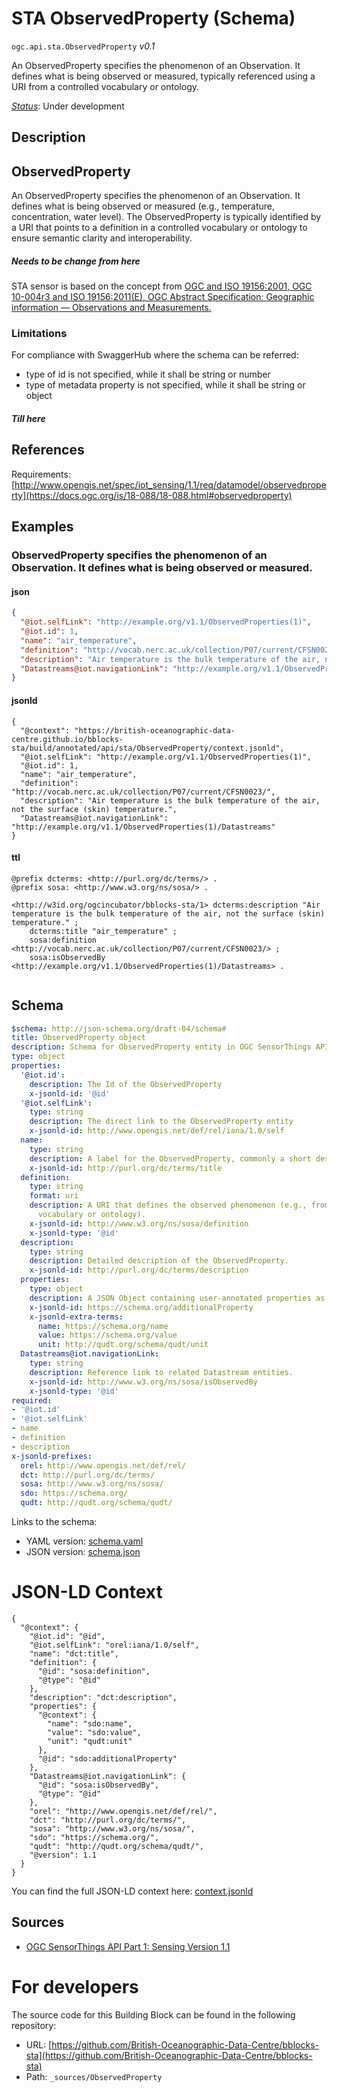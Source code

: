 
# STA ObservedProperty (Schema)

`ogc.api.sta.ObservedProperty` *v0.1*

An ObservedProperty specifies the phenomenon of an Observation. It defines what is being observed or measured, typically referenced using a URI from a controlled vocabulary or ontology.

[*Status*](http://www.opengis.net/def/status): Under development

## Description

## ObservedProperty

An ObservedProperty specifies the phenomenon of an Observation. It defines what is being observed or measured (e.g., temperature, concentration, water level). The ObservedProperty is typically identified by a URI that points to a definition in a controlled vocabulary or ontology to ensure semantic clarity and interoperability.

##### Needs to be change from here
STA sensor is based on the concept from [OGC and ISO 19156:2001, OGC 10-004r3 and ISO 19156:2011(E), OGC Abstract Specification: Geographic information — Observations and Measurements.](http://portal.opengeospatial.org/files/?artifact_id=41579)

### Limitations
For compliance with SwaggerHub where the schema can be referred:
- type of id is not specified, while it shall be string or number
- type of metadata property is not specified, while it shall be string or object

##### Till here


## References

Requirements: [http://www.opengis.net/spec/iot_sensing/1.1/req/datamodel/observedproperty](https://docs.ogc.org/is/18-088/18-088.html#observedproperty)

## Examples

### ObservedProperty specifies the phenomenon of an Observation. It defines what is being observed or measured.
#### json
```json
{
  "@iot.selfLink": "http://example.org/v1.1/ObservedProperties(1)",
  "@iot.id": 1,
  "name": "air_temperature",
  "definition": "http://vocab.nerc.ac.uk/collection/P07/current/CFSN0023/",
  "description": "Air temperature is the bulk temperature of the air, not the surface (skin) temperature.",
  "Datastreams@iot.navigationLink": "http://example.org/v1.1/ObservedProperties(1)/Datastreams"
}

```

#### jsonld
```jsonld
{
  "@context": "https://british-oceanographic-data-centre.github.io/bblocks-sta/build/annotated/api/sta/ObservedProperty/context.jsonld",
  "@iot.selfLink": "http://example.org/v1.1/ObservedProperties(1)",
  "@iot.id": 1,
  "name": "air_temperature",
  "definition": "http://vocab.nerc.ac.uk/collection/P07/current/CFSN0023/",
  "description": "Air temperature is the bulk temperature of the air, not the surface (skin) temperature.",
  "Datastreams@iot.navigationLink": "http://example.org/v1.1/ObservedProperties(1)/Datastreams"
}
```

#### ttl
```ttl
@prefix dcterms: <http://purl.org/dc/terms/> .
@prefix sosa: <http://www.w3.org/ns/sosa/> .

<http://w3id.org/ogcincubator/bblocks-sta/1> dcterms:description "Air temperature is the bulk temperature of the air, not the surface (skin) temperature." ;
    dcterms:title "air_temperature" ;
    sosa:definition <http://vocab.nerc.ac.uk/collection/P07/current/CFSN0023/> ;
    sosa:isObservedBy <http://example.org/v1.1/ObservedProperties(1)/Datastreams> .


```

## Schema

```yaml
$schema: http://json-schema.org/draft-04/schema#
title: ObservedProperty object
description: Schema for ObservedProperty entity in OGC SensorThings API 1.3
type: object
properties:
  '@iot.id':
    description: The Id of the ObservedProperty
    x-jsonld-id: '@id'
  '@iot.selfLink':
    type: string
    description: The direct link to the ObservedProperty entity
    x-jsonld-id: http://www.opengis.net/def/rel/iana/1.0/self
  name:
    type: string
    description: A label for the ObservedProperty, commonly a short descriptive name.
    x-jsonld-id: http://purl.org/dc/terms/title
  definition:
    type: string
    format: uri
    description: A URI that defines the observed phenomenon (e.g., from a controlled
      vocabulary or ontology).
    x-jsonld-id: http://www.w3.org/ns/sosa/definition
    x-jsonld-type: '@id'
  description:
    type: string
    description: Detailed description of the ObservedProperty.
    x-jsonld-id: http://purl.org/dc/terms/description
  properties:
    type: object
    description: A JSON Object containing user-annotated properties as key-value pairs.
    x-jsonld-id: https://schema.org/additionalProperty
    x-jsonld-extra-terms:
      name: https://schema.org/name
      value: https://schema.org/value
      unit: http://qudt.org/schema/qudt/unit
  Datastreams@iot.navigationLink:
    type: string
    description: Reference link to related Datastream entities.
    x-jsonld-id: http://www.w3.org/ns/sosa/isObservedBy
    x-jsonld-type: '@id'
required:
- '@iot.id'
- '@iot.selfLink'
- name
- definition
- description
x-jsonld-prefixes:
  orel: http://www.opengis.net/def/rel/
  dct: http://purl.org/dc/terms/
  sosa: http://www.w3.org/ns/sosa/
  sdo: https://schema.org/
  qudt: http://qudt.org/schema/qudt/

```

Links to the schema:

* YAML version: [schema.yaml](https://british-oceanographic-data-centre.github.io/bblocks-sta/build/annotated/api/sta/ObservedProperty/schema.json)
* JSON version: [schema.json](https://british-oceanographic-data-centre.github.io/bblocks-sta/build/annotated/api/sta/ObservedProperty/schema.yaml)


# JSON-LD Context

```jsonld
{
  "@context": {
    "@iot.id": "@id",
    "@iot.selfLink": "orel:iana/1.0/self",
    "name": "dct:title",
    "definition": {
      "@id": "sosa:definition",
      "@type": "@id"
    },
    "description": "dct:description",
    "properties": {
      "@context": {
        "name": "sdo:name",
        "value": "sdo:value",
        "unit": "qudt:unit"
      },
      "@id": "sdo:additionalProperty"
    },
    "Datastreams@iot.navigationLink": {
      "@id": "sosa:isObservedBy",
      "@type": "@id"
    },
    "orel": "http://www.opengis.net/def/rel/",
    "dct": "http://purl.org/dc/terms/",
    "sosa": "http://www.w3.org/ns/sosa/",
    "sdo": "https://schema.org/",
    "qudt": "http://qudt.org/schema/qudt/",
    "@version": 1.1
  }
}
```

You can find the full JSON-LD context here:
[context.jsonld](https://british-oceanographic-data-centre.github.io/bblocks-sta/build/annotated/api/sta/ObservedProperty/context.jsonld)

## Sources

* [OGC SensorThings API Part 1: Sensing Version 1.1](https://docs.ogc.org/is/18-088/18-088.html#observedproperty)

# For developers

The source code for this Building Block can be found in the following repository:

* URL: [https://github.com/British-Oceanographic-Data-Centre/bblocks-sta](https://github.com/British-Oceanographic-Data-Centre/bblocks-sta)
* Path: `_sources/ObservedProperty`

